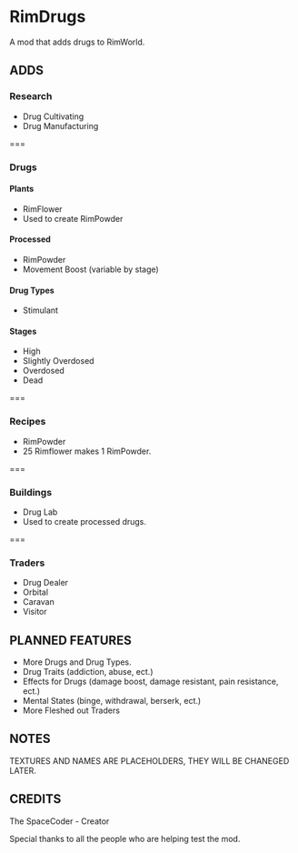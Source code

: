 # RimDrugs
A mod that adds drugs to RimWorld.

## ADDS

### Research

* Drug Cultivating
* Drug Manufacturing

=== 
### Drugs


#### Plants

* RimFlower
 * Used to create RimPowder

#### Processed

* RimPowder
 * Movement Boost (variable by stage)

#### Drug Types

* Stimulant

#### Stages

* High
* Slightly Overdosed
* Overdosed
* Dead

=== 
### Recipes

* RimPowder
 * 25 Rimflower makes 1 RimPowder.

=== 
### Buildings

* Drug Lab
 * Used to create processed drugs.

=== 
### Traders

* Drug Dealer
 * Orbital
 * Caravan
 * Visitor

## PLANNED FEATURES

* More Drugs and Drug Types.
* Drug Traits (addiction, abuse, ect.)
* Effects for Drugs (damage boost, damage resistant, pain resistance, ect.)
* Mental States (binge, withdrawal, berserk, ect.)
* More Fleshed out Traders

## NOTES
TEXTURES AND NAMES ARE PLACEHOLDERS, THEY WILL BE CHANEGED LATER.

## CREDITS
The SpaceCoder - Creator

Special thanks to all the people who are helping test the mod.
